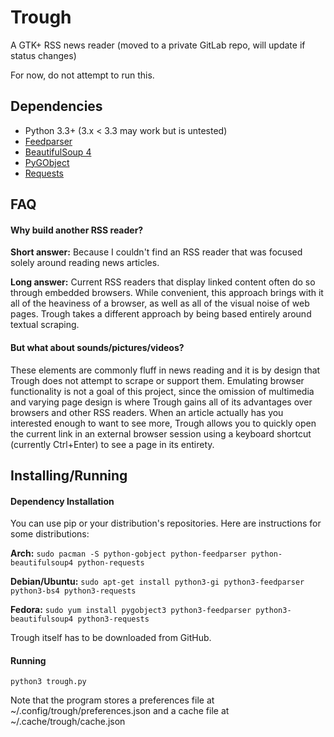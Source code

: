 Trough
======

A GTK+ RSS news reader (moved to a private GitLab repo, will update if status changes)

For now, do not attempt to run this.

## Dependencies
* Python 3.3+ (3.x < 3.3 may work but is untested)
* [Feedparser](https://pypi.python.org/pypi/feedparser)
* [BeautifulSoup 4](http://www.crummy.com/software/BeautifulSoup/)
* [PyGObject](https://wiki.gnome.org/action/show/Projects/PyGObject)
* [Requests](http://docs.python-requests.org/en/latest/)

## FAQ

#### Why build another RSS reader?

**Short answer:** Because I couldn't find an RSS reader that was focused solely around reading news articles.

**Long answer:** Current RSS readers that display linked content often do so through embedded browsers. While 
convenient, this approach brings with it all of the heaviness of a browser, as well as all of the visual noise of web 
pages. Trough takes a different approach by being based entirely around textual scraping. 

#### But what about sounds/pictures/videos?
These elements are commonly fluff in news reading and it is by design that Trough does not attempt to scrape or support
them. Emulating browser functionality is not a goal of this project, since the omission of multimedia and varying page 
design is where Trough gains all of its advantages over browsers and other RSS readers. When an article actually has you 
interested enough to want to see more, Trough allows you to quickly open the current link in an external browser session
using a keyboard shortcut (currently Ctrl+Enter) to see a page in its entirety.

## Installing/Running

#### Dependency Installation
You can use pip or your distribution's repositories. Here are instructions for some distributions:

**Arch:** `sudo pacman -S python-gobject python-feedparser python-beautifulsoup4 python-requests`

**Debian/Ubuntu:** `sudo apt-get install python3-gi python3-feedparser python3-bs4 python3-requests`

**Fedora:** `sudo yum install pygobject3 python3-feedparser python3-beautifulsoup4 python3-requests`

Trough itself has to be downloaded from GitHub.

#### Running
`python3 trough.py`

Note that the program stores a preferences file at ~/.config/trough/preferences.json and a cache file at 
~/.cache/trough/cache.json
